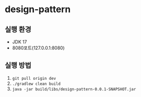 # design-pattern

## 실행 환경
- JDK 17
- 8080포트(127.0.0.1:8080)

## 실행 방법
1. `git pull origin dev`
2. `./gradlew clean build`
3. `java -jar build/libs/design-pattern-0.0.1-SNAPSHOT.jar`

